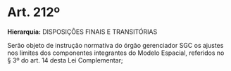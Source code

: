 # Art. 212º

**Hierarquia:** DISPOSIÇÕES FINAIS E TRANSITÓRIAS

Serão objeto de instrução normativa do órgão gerenciador SGC os ajustes nos limites dos componentes integrantes do Modelo Espacial, referidos no § 3º do art. 14 desta Lei Complementar;






